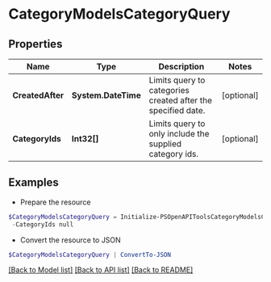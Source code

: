 # CategoryModelsCategoryQuery
## Properties

Name | Type | Description | Notes
------------ | ------------- | ------------- | -------------
**CreatedAfter** | **System.DateTime** | Limits query to categories created after the specified date. | [optional] 
**CategoryIds** | **Int32[]** | Limits query to only include the supplied category ids. | [optional] 

## Examples

- Prepare the resource
```powershell
$CategoryModelsCategoryQuery = Initialize-PSOpenAPIToolsCategoryModelsCategoryQuery  -CreatedAfter null `
 -CategoryIds null
```

- Convert the resource to JSON
```powershell
$CategoryModelsCategoryQuery | ConvertTo-JSON
```

[[Back to Model list]](../README.md#documentation-for-models) [[Back to API list]](../README.md#documentation-for-api-endpoints) [[Back to README]](../README.md)

